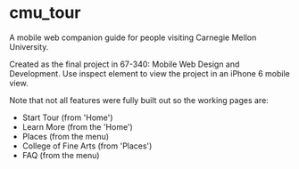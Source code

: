 # cmu_tour
A mobile web companion guide for people visiting Carnegie Mellon University. 

Created as the final project in 67-340: Mobile Web Design and Development.
Use inspect element to view the project in an iPhone 6 mobile view.

Note that not all features were fully built out so the working pages are:
 - Start Tour (from 'Home')
 - Learn More (from the 'Home')
 - Places (from the menu)
 - College of Fine Arts (from 'Places')
 - FAQ (from the menu)
